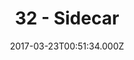 ---
title: "32 - Sidecar"
date: "2017-03-23T00:51:34.000Z"
type: podcast
tags:
  - podcast
audioUrl: "https://episodes.hunchpig.audio/0032.mp3"
summary: |
  Ian and Matt talk.
          Contact us at http://twitter.com/hunchpig for sponsorship opportunities.
          Our next sponsorship is available for $18!
---
